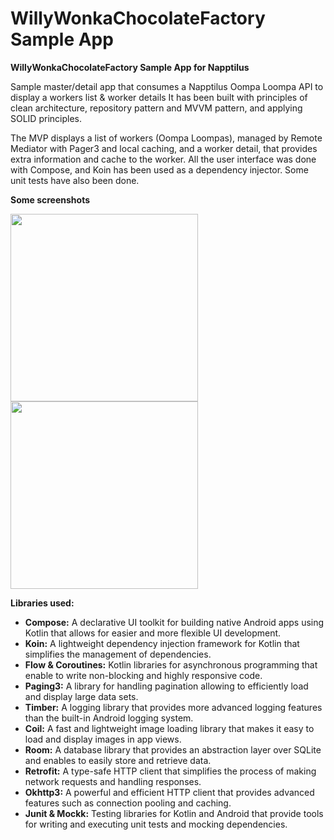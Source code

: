 
# WillyWonkaChocolateFactory Sample App

**WillyWonkaChocolateFactory Sample App for Napptilus**


Sample master/detail app that consumes a Napptilus Oompa Loompa API to display a workers list & worker details It has been built with principles of clean architecture, repository pattern and MVVM pattern, and applying SOLID principles.

The MVP displays a list of workers (Oompa Loompas), managed by Remote Mediator with Pager3 and local caching, and a worker detail, that provides extra information and cache to the worker. All the user interface was done with Compose, and Koin has been used as a dependency injector. Some unit tests have also been done.

**Some screenshots**

<img src="https://user-images.githubusercontent.com/1913709/227589623-c4b3da36-e613-4852-87e3-14e97c3cf541.png" height="300"/>    <img src="https://user-images.githubusercontent.com/1913709/227589619-c46f3545-c0d0-4cd4-80e5-7e96d8d271c7.png" height="300"/>    


**Libraries used:**
- **Compose:** A declarative UI toolkit for building native Android apps using Kotlin that allows for easier and more flexible UI development.
- **Koin:** A lightweight dependency injection framework for Kotlin that simplifies the management of dependencies.
- **Flow & Coroutines:** Kotlin libraries for asynchronous programming that enable to write non-blocking and highly responsive code.
- **Paging3:** A library for handling pagination allowing to efficiently load and display large data sets.
- **Timber:** A logging library that provides more advanced logging features than the built-in Android logging system.
- **Coil:** A fast and lightweight image loading library that makes it easy to load and display images in app views.
- **Room:** A database library that provides an abstraction layer over SQLite and enables to easily store and retrieve data.
- **Retrofit:** A type-safe HTTP client that simplifies the process of making network requests and handling responses.
- **Okhttp3:** A powerful and efficient HTTP client that provides advanced features such as connection pooling and caching.
- **Junit & Mockk:** Testing libraries for Kotlin and Android that provide tools for writing and executing unit tests and mocking dependencies.
